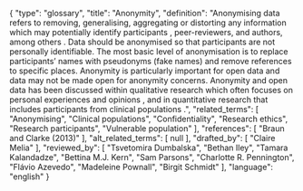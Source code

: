 {
    "type": "glossary",
    "title": "Anonymity",
    "definition": "Anonymising data refers to removing, generalising, aggregating or distorting any information which may potentially identify participants , peer-reviewers, and authors, among others . Data should be anonymised so that participants are not personally identifiable. The most basic level of anonymisation is to replace participants’ names with pseudonyms (fake names) and remove references to specific places. Anonymity is particularly important for open data and data may not be made open for anonymity concerns. Anonymity and open data has been discussed within qualitative research which often focuses on personal experiences and opinions , and in quantitative research that includes participants from clinical populations .",
    "related_terms": [
        "Anonymising",
        "Clinical populations",
        "Confidentiality",
        "Research ethics",
        "Research participants",
        "Vulnerable population"
    ],
    "references": [
        "Braun and Clarke (2013)"
    ],
    "alt_related_terms": [
        null
    ],
    "drafted_by": [
        "Claire Melia"
    ],
    "reviewed_by": [
        "Tsvetomira Dumbalska",
        "Bethan Iley",
        "Tamara Kalandadze",
        "Bettina M.J. Kern",
        "Sam Parsons",
        "Charlotte R. Pennington",
        "Flávio Azevedo",
        "Madeleine Pownall",
        "Birgit Schmidt"
    ],
    "language": "english"
}